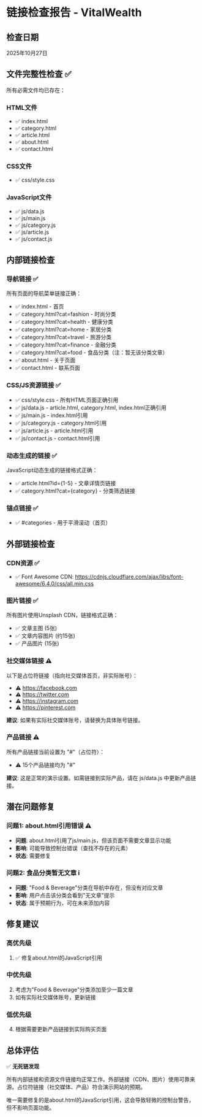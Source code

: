 # 链接检查报告 - VitalWealth

## 检查日期
2025年10月27日

## 文件完整性检查 ✅
所有必需文件均已存在：

### HTML文件
- ✅ index.html
- ✅ category.html
- ✅ article.html
- ✅ about.html
- ✅ contact.html

### CSS文件
- ✅ css/style.css

### JavaScript文件
- ✅ js/data.js
- ✅ js/main.js
- ✅ js/category.js
- ✅ js/article.js
- ✅ js/contact.js

## 内部链接检查

### 导航链接 ✅
所有页面的导航菜单链接正确：
- ✅ index.html - 首页
- ✅ category.html?cat=fashion - 时尚分类
- ✅ category.html?cat=health - 健康分类
- ✅ category.html?cat=home - 家居分类
- ✅ category.html?cat=travel - 旅游分类
- ✅ category.html?cat=finance - 金融分类
- ✅ category.html?cat=food - 食品分类（注：暂无该分类文章）
- ✅ about.html - 关于页面
- ✅ contact.html - 联系页面

### CSS/JS资源链接 ✅
- ✅ css/style.css - 所有HTML页面正确引用
- ✅ js/data.js - article.html, category.html, index.html正确引用
- ✅ js/main.js - index.html引用
- ✅ js/category.js - category.html引用
- ✅ js/article.js - article.html引用
- ✅ js/contact.js - contact.html引用

### 动态生成的链接 ✅
JavaScript动态生成的链接格式正确：
- ✅ article.html?id={1-5} - 文章详情页链接
- ✅ category.html?cat={category} - 分类筛选链接

### 锚点链接 ✅
- ✅ #categories - 用于平滑滚动（首页）

## 外部链接检查

### CDN资源 ✅
- ✅ Font Awesome CDN: https://cdnjs.cloudflare.com/ajax/libs/font-awesome/6.4.0/css/all.min.css

### 图片链接 ✅
所有图片使用Unsplash CDN，链接格式正确：
- ✅ 文章主图 (5张)
- ✅ 文章内容图片 (约15张)
- ✅ 产品图片 (15张)

### 社交媒体链接 ⚠️
以下是占位符链接（指向社交媒体首页，非实际账号）：
- ⚠️ https://facebook.com
- ⚠️ https://twitter.com
- ⚠️ https://instagram.com
- ⚠️ https://pinterest.com

**建议**: 如果有实际社交媒体账号，请替换为具体账号链接。

### 产品链接 ⚠️
所有产品链接当前设置为 "#"（占位符）：
- ⚠️ 15个产品链接均为 "#"

**建议**: 这是正常的演示设置。如需链接到实际产品，请在 js/data.js 中更新产品链接。

## 潜在问题修复

### 问题1: about.html引用错误 ⚠️
- **问题**: about.html引用了js/main.js，但该页面不需要文章显示功能
- **影响**: 可能导致控制台错误（查找不存在的元素）
- **状态**: 需要修复

### 问题2: 食品分类暂无文章 ℹ️
- **问题**: "Food & Beverage"分类在导航中存在，但没有对应文章
- **影响**: 用户点击该分类会看到"无文章"提示
- **状态**: 属于预期行为，可在未来添加内容

## 修复建议

### 高优先级
1. ✅ 修复about.html的JavaScript引用

### 中优先级
2. 考虑为"Food & Beverage"分类添加至少一篇文章
3. 如有实际社交媒体账号，更新链接

### 低优先级
4. 根据需要更新产品链接到实际购买页面

## 总体评估

✅ **无死链发现**

所有内部链接和资源文件链接均正常工作。外部链接（CDN、图片）使用可靠来源。占位符链接（社交媒体、产品）符合演示网站的预期。

唯一需要修复的是about.html的JavaScript引用，这会导致轻微的控制台警告，但不影响页面功能。

